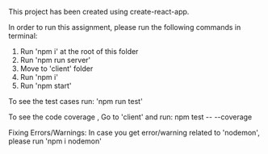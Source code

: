 This project has been created using create-react-app.

In order to run this assignment, please run the following commands in terminal:
1. Run 'npm i' at the root of this folder
2. Run 'npm run server' 
3. Move to 'client' folder
4. Run 'npm i'
5. Run 'npm start'

To see the test cases run: 'npm run test'

To see the code coverage , Go to 'client' and run: npm test -- --coverage

Fixing Errors/Warnings:
In case you get error/warning related to 'nodemon', please run 'npm i nodemon'
